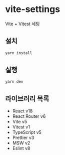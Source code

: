 # vite-settings

Vite + Vitest 세팅

## 설치

```bash
yarn install
```

## 실행

```bash
yarn dev
```

## 라이브러리 목록

- React v18
- React Router v6
- Vite v5
- Vitest v1
- TypeScript v5
- Prettier v3
- MSW v2
- Eslint v8

